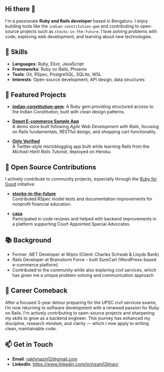 ## Hi there 👋

I'm a passionate **Ruby and Rails developer** based in Bengaluru. I enjoy building tools like the `indian-constitution-gem` and contributing to open-source projects such as `stocks-in-the-future`. I love solving problems with code, exploring web development, and learning about new technologies.

## 🔧 Skills
- **Languages**: Ruby, Elixir, JavaScript
- **Frameworks**: Ruby on Rails, Phoenix
- **Tools**: Git, RSpec, PostgreSQL, SQLite, WSL
- **Interests**: Open-source development, API design, data structures

## 🌟 Featured Projects
- **[indian-constitution-gem](https://github.com/nizam12khan/indian-constitution-gem)**: A Ruby gem providing structured access to the Indian Constitution, built with clean design patterns.

- **[Depot E-commerce Sample App](https://github.com/nizam12khan/Depot)**  
  A demo store built following *Agile Web Development with Rails*, focusing on Rails fundamentals, RESTful design, and shopping cart functionality.

- **[Only Verified](https://github.com/nizam12khan/only_verified)**  
  A Twitter-style microblogging app built while learning Rails from the *Michael Hartl Rails Tutorial*, deployed on Heroku.


## 🤝 Open Source Contributions

I actively contribute to community projects, especially through the [Ruby for Good](https://rubyforgood.org/) initiative:

- **[stocks-in-the-future](https://github.com/nizam12khan/stocks-in-the-future)**  
  Contributed RSpec model tests and documentation improvements for nonprofit financial education.

- **[casa](https://github.com/nizam12khan/casa)**  
  Participated in code reviews and helped with backend improvements in a platform supporting Court Appointed Special Advocates.

## 📚 Background

- Former .NET Developer at Wipro (Client: Charles Schwab & Lloyds Bank)
- Rails Developer at Brainstorm Force – built SureCart (WordPress-based e-commerce platform)
- Contributed to the community while also exploring civil services, which has given me a unique problem-solving and communication approach

## 🔄 Career Comeback

After a focused 3-year detour preparing for the UPSC civil services exams, I’m now returning to software development with a renewed passion for Ruby on Rails. I'm actively contributing to open-source projects and sharpening my skills to grow as a backend engineer. This journey has enhanced my discipline, research mindset, and clarity — which I now apply to writing clean, maintainable code.

## 📫 Get in Touch
- **Email**: nakhmazin12@gmail.com
- **LinkedIn**: https://www.linkedin.com/in/nizam12khan/
